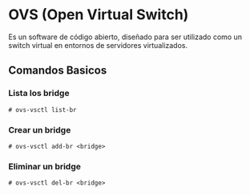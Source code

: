 # OVS (Open Virtual Switch)

Es un software de código abierto, diseñado para ser utilizado
como un switch virtual en entornos de servidores virtualizados. 


## Comandos Basicos

### Lista los bridge
~~~
# ovs-vsctl list-br
~~~

### Crear un bridge
~~~
# ovs-vsctl add-br <bridge>
~~~

### Eliminar un bridge
~~~
# ovs-vsctl del-br <bridge>
~~~

